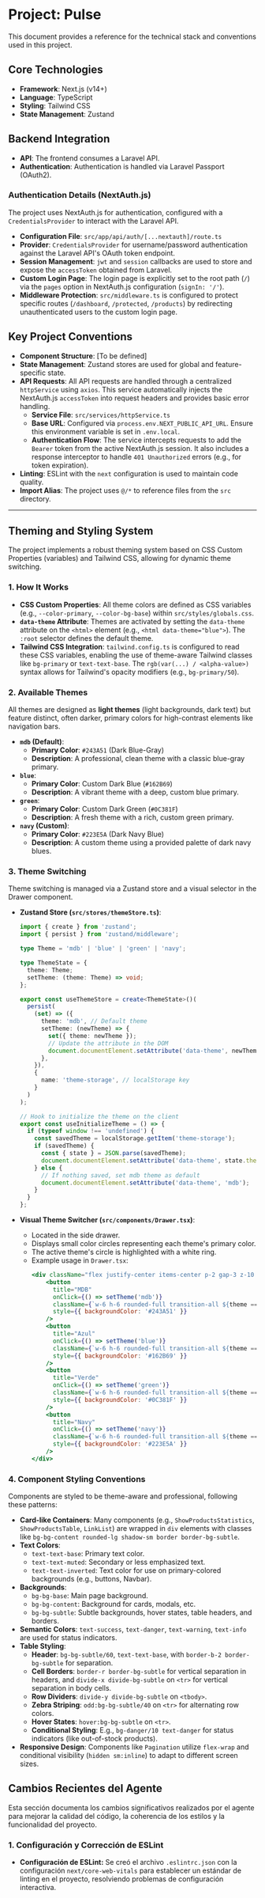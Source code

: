 # Project: Pulse

This document provides a reference for the technical stack and conventions used in this project.

## Core Technologies

- **Framework**: Next.js (v14+)
- **Language**: TypeScript
- **Styling**: Tailwind CSS
- **State Management**: Zustand

## Backend Integration

- **API**: The frontend consumes a Laravel API.
- **Authentication**: Authentication is handled via Laravel Passport (OAuth2).

### Authentication Details (NextAuth.js)

The project uses NextAuth.js for authentication, configured with a `CredentialsProvider` to interact with the Laravel API.

- **Configuration File**: `src/app/api/auth/[...nextauth]/route.ts`
- **Provider**: `CredentialsProvider` for username/password authentication against the Laravel API's OAuth token endpoint.
- **Session Management**: `jwt` and `session` callbacks are used to store and expose the `accessToken` obtained from Laravel.
- **Custom Login Page**: The login page is explicitly set to the root path (`/`) via the `pages` option in NextAuth.js configuration (`signIn: '/'`).
- **Middleware Protection**: `src/middleware.ts` is configured to protect specific routes (`/dashboard`, `/protected`, `/products`) by redirecting unauthenticated users to the custom login page.

## Key Project Conventions

- **Component Structure**: [To be defined]
- **State Management**: Zustand stores are used for global and feature-specific state.
- **API Requests**: All API requests are handled through a centralized `httpService` using `axios`. This service automatically injects the NextAuth.js `accessToken` into request headers and provides basic error handling.
  - **Service File**: `src/services/httpService.ts`
  - **Base URL**: Configured via `process.env.NEXT_PUBLIC_API_URL`. Ensure this environment variable is set in `.env.local`.
  - **Authentication Flow**: The service intercepts requests to add the `Bearer` token from the active NextAuth.js session. It also includes a response interceptor to handle `401 Unauthorized` errors (e.g., for token expiration).
- **Linting**: ESLint with the `next` configuration is used to maintain code quality.
- **Import Alias**: The project uses `@/*` to reference files from the `src` directory.

---

## Theming and Styling System

The project implements a robust theming system based on CSS Custom Properties (variables) and Tailwind CSS, allowing for dynamic theme switching.

### 1. How It Works

- **CSS Custom Properties**: All theme colors are defined as CSS variables (e.g., `--color-primary`, `--color-bg-base`) within `src/styles/globals.css`.
- **`data-theme` Attribute**: Themes are activated by setting the `data-theme` attribute on the `<html>` element (e.g., `<html data-theme="blue">`). The `:root` selector defines the default theme.
- **Tailwind CSS Integration**: `tailwind.config.ts` is configured to read these CSS variables, enabling the use of theme-aware Tailwind classes like `bg-primary` or `text-text-base`. The `rgb(var(...) / <alpha-value>)` syntax allows for Tailwind's opacity modifiers (e.g., `bg-primary/50`).

### 2. Available Themes

All themes are designed as **light themes** (light backgrounds, dark text) but feature distinct, often darker, primary colors for high-contrast elements like navigation bars.

- **`mdb` (Default)**:
  - **Primary Color**: `#243A51` (Dark Blue-Gray)
  - **Description**: A professional, clean theme with a classic blue-gray primary.
- **`blue`**:
  - **Primary Color**: Custom Dark Blue (`#162B69`)
  - **Description**: A vibrant theme with a deep, custom blue primary.
- **`green`**:
  - **Primary Color**: Custom Dark Green (`#0C381F`)
  - **Description**: A fresh theme with a rich, custom green primary.
- **`navy` (Custom)**:
  - **Primary Color**: `#223E5A` (Dark Navy Blue)
  - **Description**: A custom theme using a provided palette of dark navy blues.

### 3. Theme Switching

Theme switching is managed via a Zustand store and a visual selector in the Drawer component.

- **Zustand Store (`src/stores/themeStore.ts`)**:
  ```typescript
  import { create } from 'zustand';
  import { persist } from 'zustand/middleware';

  type Theme = 'mdb' | 'blue' | 'green' | 'navy';

  type ThemeState = {
    theme: Theme;
    setTheme: (theme: Theme) => void;
  };

  export const useThemeStore = create<ThemeState>()(
    persist(
      (set) => ({
        theme: 'mdb', // Default theme
        setTheme: (newTheme) => {
          set({ theme: newTheme });
          // Update the attribute in the DOM
          document.documentElement.setAttribute('data-theme', newTheme);
        },
      }),
      {
        name: 'theme-storage', // localStorage key
      }
    )
  );

  // Hook to initialize the theme on the client
  export const useInitializeTheme = () => {
    if (typeof window !== 'undefined') {
      const savedTheme = localStorage.getItem('theme-storage');
      if (savedTheme) {
        const { state } = JSON.parse(savedTheme);
        document.documentElement.setAttribute('data-theme', state.theme);
      } else {
        // If nothing saved, set mdb theme as default
        document.documentElement.setAttribute('data-theme', 'mdb');
      }
    }
  };
  ```

- **Visual Theme Switcher (`src/components/Drawer.tsx`)**:
  - Located in the side drawer.
  - Displays small color circles representing each theme's primary color.
  - The active theme's circle is highlighted with a white ring.
  - Example usage in `Drawer.tsx`:
    ```jsx
    <div className="flex justify-center items-center p-2 gap-3 z-10 bg-primary/95">
        <button
          title="MDB"
          onClick={() => setTheme('mdb')}
          className={`w-6 h-6 rounded-full transition-all ${theme === 'mdb' ? 'ring-2 ring-offset-2 ring-offset-primary ring-white' : ''}`}
          style={{ backgroundColor: '#243A51' }}
        />
        <button
          title="Azul"
          onClick={() => setTheme('blue')}
          className={`w-6 h-6 rounded-full transition-all ${theme === 'blue' ? 'ring-2 ring-offset-2 ring-offset-primary ring-white' : ''}`}
          style={{ backgroundColor: '#162B69' }}
        />
        <button
          title="Verde"
          onClick={() => setTheme('green')}
          className={`w-6 h-6 rounded-full transition-all ${theme === 'green' ? 'ring-2 ring-offset-2 ring-offset-primary ring-white' : ''}`}
          style={{ backgroundColor: '#0C381F' }}
        />
        <button
          title="Navy"
          onClick={() => setTheme('navy')}
          className={`w-6 h-6 rounded-full transition-all ${theme === 'navy' ? 'ring-2 ring-offset-2 ring-offset-primary ring-white' : ''}`}
          style={{ backgroundColor: '#223E5A' }}
        />
    </div>
    ```

### 4. Component Styling Conventions

Components are styled to be theme-aware and professional, following these patterns:

- **Card-like Containers**: Many components (e.g., `ShowProductsStatistics`, `ShowProductsTable`, `LinkList`) are wrapped in `div` elements with classes like `bg-bg-content rounded-lg shadow-sm border border-bg-subtle`.
- **Text Colors**:
  - `text-text-base`: Primary text color.
  - `text-text-muted`: Secondary or less emphasized text.
  - `text-text-inverted`: Text color for use on primary-colored backgrounds (e.g., buttons, Navbar).
- **Backgrounds**:
  - `bg-bg-base`: Main page background.
  - `bg-bg-content`: Background for cards, modals, etc.
  - `bg-bg-subtle`: Subtle backgrounds, hover states, table headers, and borders.
- **Semantic Colors**: `text-success`, `text-danger`, `text-warning`, `text-info` are used for status indicators.
- **Table Styling**:
  - **Header**: `bg-bg-subtle/60`, `text-text-base`, with `border-b-2 border-bg-subtle` for separation.
  - **Cell Borders**: `border-r border-bg-subtle` for vertical separation in headers, and `divide-x divide-bg-subtle` on `<tr>` for vertical separation in body cells.
  - **Row Dividers**: `divide-y divide-bg-subtle` on `<tbody>`.
  - **Zebra Striping**: `odd:bg-bg-subtle/40` on `<tr>` for alternating row colors.
  - **Hover States**: `hover:bg-bg-subtle` on `<tr>`.
  - **Conditional Styling**: E.g., `bg-danger/10 text-danger` for status indicators (like out-of-stock products).
- **Responsive Design**: Components like `Pagination` utilize `flex-wrap` and conditional visibility (`hidden sm:inline`) to adapt to different screen sizes.
## Cambios Recientes del Agente

Esta sección documenta los cambios significativos realizados por el agente para mejorar la calidad del código, la coherencia de los estilos y la funcionalidad del proyecto.

### 1. Configuración y Corrección de ESLint

-   **Configuración de ESLint:** Se creó el archivo `.eslintrc.json` con la configuración `next/core-web-vitals` para establecer un estándar de linting en el proyecto, resolviendo problemas de configuración interactiva.
